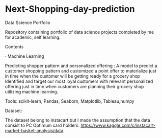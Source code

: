 # Next-Shopping-day-prediction
Data Science Portfolio

Repository containing portfolio of data science projects completed by me for academic, self learning.
 
 Contents

·        Machine Learning

Predicting shopper pattern and personalized offering   : A model to predict a customer shopping pattern and customized a point offer to materialize just in time when the customer will be getting ready for a grocery shop  Identified and target our most loyal customers with relevant personalized offering just in time when customers are planning their grocery shop utilizing machine learning.

Tools: scikit-learn, Pandas, Seaborn, Matplotlib, Tableau,numpy


Dataset:

The dataset belong to instacart but I made the assumption that the data consist to PC Optimum card holders.
https://www.kaggle.com/c/instacart-market-basket-analysis/data

